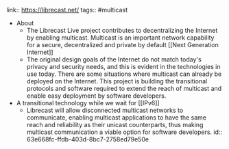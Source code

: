 link:: https://librecast.net/
tags:: #multicast

- About
	- The Librecast Live project contributes to decentralizing the Internet by enabling multicast. Multicast is an important network capability for a secure, decentralized and private by default [[Next Generation Internet]]
	- The original design goals of the Internet do not match today's privacy and security needs, and this is evident in the technologies in use today. There are some situations where multicast can already be deployed on the Internet. This project is building the transitional protocols and software required to extend the reach of multicast and enable easy deployment by software developers.
- A transitional technology while we wait for [[IPv6]]
	- Librecast will allow disconnected multicast networks to communicate, enabling multicast applications to have the same reach and reliability as their unicast counterparts, thus making multicast communication a viable option for software developers.
	  id:: 63e668fc-ffdb-403d-8bc7-2758ed79e50e